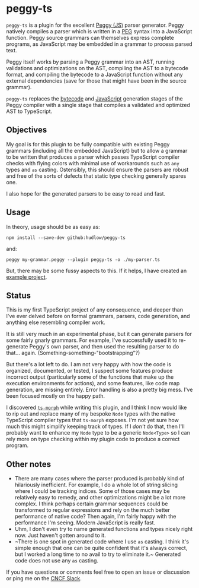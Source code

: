 # peggy-ts

`peggy-ts` is a plugin for the excellent [Peggy (JS)][peggy] parser generator. Peggy natively
compiles a parser which is written in a [PEG][peg] syntax into a JavaScript function. Peggy source
grammars can themselves express complete programs, as JavaScript may be embedded in a grammar to
process parsed text.

Peggy itself works by parsing a Peggy grammar into an AST, running validations and optimizations on
the AST, compiling the AST to a bytecode format, and compiling the bytecode to a JavaScript function
without any external dependencies (save for those that might have been in the source grammar).

`peggy-ts` replaces the [bytecode][bc] and [JavaScript][js] generation stages of the Peggy compiler
with a single stage that compiles a validated and optimized AST to TypeScript.

## Objectives

My goal is for this plugin to be fully compatible with existing Peggy grammars (including all the
embedded JavaScript) but to allow a grammar to be written that produces a parser which passes
TypeScript compiler checks with flying colors with minimal use of workarounds such as `any` types
and `as` casting. Ostensibly, this should ensure the parsers are robust and free of the sorts of
defects that static type checking generally spares one.

I also hope for the generated parsers to be easy to read and fast.

## Usage

In theory, usage should be as easy as:

```
npm install --save-dev github:hudlow/peggy-ts
```

and:

```
peggy my-grammar.peggy --plugin peggy-ts -o ./my-parser.ts
```

But, there may be some fussy aspects to this. If it helps, I have created an [example project][eg].

## Status

This is my first TypeScript project of any consequence, and deeper than I've ever delved before on
formal grammars, parsers, code generation, and anything else resembling compiler work.

It is still very much in an experimental phase, but it can generate parsers for some fairly gnarly
grammars. For example, I've successfully used it to re-generate Peggy's own parser, and then used
the resulting parser to do that... again. (Something-something-"bootstrapping"?)

But there's a lot left to do. I am not very happy with how the code is organized, documented, or
tested, I suspect some features produce incorrect output (particularly some of the functions that
make up the execution environments for actions), and some features, like code map generation, are
missing entirely. Error handling is also a pretty big mess. I've been focused mostly on the happy
path.

I discovered [`ts-morph`][morph] while writing this plugin, and I think I now would like to rip out
and replace many of my bespoke `Node` types with the native TypeScript compiler types that
`ts-morph` exposes. I'm not yet sure how much this might simplify keeping track of types. If I
_don't_ do that, then I'll probably want to enhance my `Node` type to be a generic `Node<Type>` so I
can rely more on type checking within my plugin code to produce a correct program.

## Other notes

- There are many cases where the parser produced is probably kind of hilariously inefficient. For
  example, I do a whole lot of string slicing where I could be tracking indices. Some of those cases
  may be relatively easy to remedy, and other optimizations might be a lot more complex. I think
  perhaps certain grammar sequences could be transformed to regular expressions and rely on the much
  better performance of native code? Then again, I'm fairly happy with the performance I'm seeing.
  Modern JavaScript is really fast.
- Uhm, I don't even try to name generated functions and types nicely right now. Just haven't gotten
  around to it.
- ~There is one spot in generated code where I use `as` casting. I think it's simple enough that one
  can be quite confident that it's always correct, but I worked a long time to no avail to try to
  eliminate it.~ Generated code does not use any `as` casting.

If you have questions or comments feel free to open an issue or discussion or ping me on the
[CNCF Slack][slack].

[peggy]: https://peggyjs.org
[peg]: https://bford.info/pub/lang/peg.pdf
[bc]: https://github.com/peggyjs/peggy/blob/main/lib/compiler/passes/generate-bytecode.js
[js]: https://github.com/peggyjs/peggy/blob/main/lib/compiler/passes/generate-javascript.js
[eg]: https://github.com/hudlow/peggy-ts-example
[morph]: https://ts-morph.com
[slack]: https://communityinviter.com/apps/cloud-native/cncf
